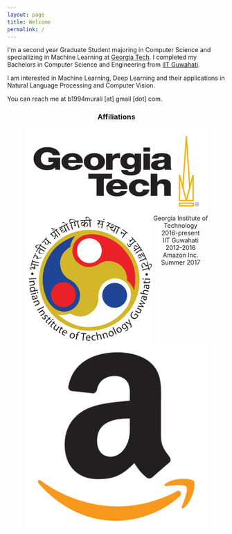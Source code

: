 ```yaml
---
layout: page
title: Welcome
permalink: /
---
```


I'm a second year Graduate Student majoring in Computer Science and speciailizing in Machine Learning at [Georgia Tech](https://www.gatech.edu). I completed my Bachelors in Computer Science and Engineering from [IIT Guwahati](https://www.iitg.ac.in).

I am interested in Machine Learning, Deep Learning and their applications in Natural Language Processing and Computer Vision.

You can reach me at b1994murali [at] gmail [dot] com.

<h3 align="center">Affiliations</h3>
<figure align="center" class="affils">
<a href="http://www.gatech.edu/"><img style="float: left;" src="/docs/pictures/gatech.png" style="width: 150px;"/></a>
<a href="http://www.iitg.ac.in/"><img style="float: left;" src="/docs/pictures/iitg.png" style="width: 100px;"/></a>
<a href="https://www.amazon.com/"><img style="float: left;" src="/docs/pictures/amazon.png" style="width: 100px;"/></a>
</figure>
<h7>
<figure align="center" class="affils">
    <figcaption>Georgia Institute of Technology<br />2016-present</figcaption>
    <figcaption>IIT Guwahati<br />2012-2016</figcaption>
    <figcaption>Amazon Inc.<br />Summer 2017</figcaption>
</figure>
</h7>